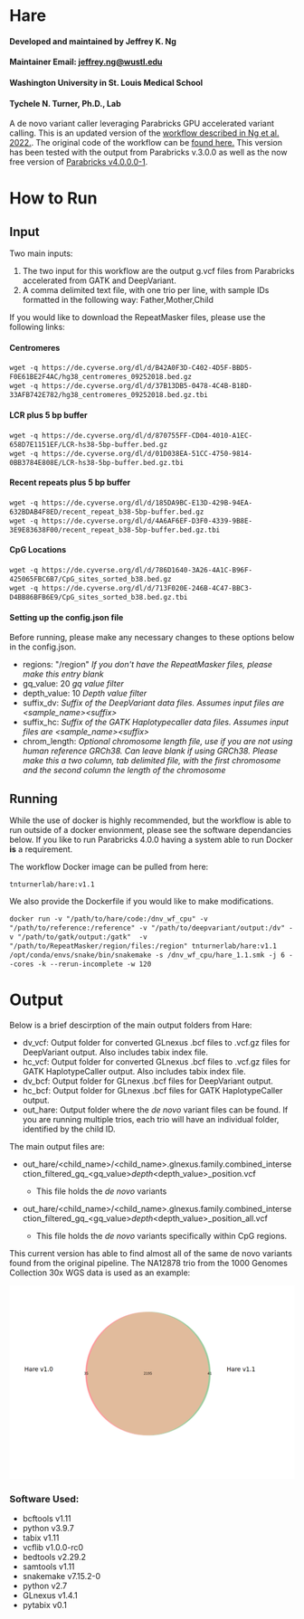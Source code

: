 # Hare
#### Developed and maintained by Jeffrey K. Ng
#### Maintainer Email:  jeffrey.ng@wustl.edu
#### Washington University in St. Louis Medical School
#### Tychele N. Turner, Ph.D., Lab


A de novo variant caller leveraging Parabricks GPU accelerated variant calling.  This is an updated version of the [workflow described in Ng et al. 2022.](https://doi.org/10.1002/humu.24455).  The original code of the workflow can be [found here.](https://github.com/TNTurnerLab/GPU_accelerated_de_novo_workflow)  This version has been tested with the output from Parabricks v.3.0.0 as well as the now free version of [Parabricks v4.0.0.0-1](https://docs.nvidia.com/clara/parabricks/4.0.0/index.html).

# How to Run
## Input

Two main inputs:
1) The two input for this workflow are the output g.vcf files from Parabricks accelerated from GATK and DeepVariant. 
2)  A comma delimited text file, with one trio per line, with sample IDs formatted in the following way:  Father,Mother,Child

If you would like to download the RepeatMasker files, please use the following links:
 
#### Centromeres
```
wget -q https://de.cyverse.org/dl/d/B42A0F3D-C402-4D5F-BBD5-F0E61BE2F4AC/hg38_centromeres_09252018.bed.gz
wget -q https://de.cyverse.org/dl/d/37B13DB5-0478-4C4B-B18D-33AFB742E782/hg38_centromeres_09252018.bed.gz.tbi
```
 
#### LCR plus 5 bp buffer
```
wget -q https://de.cyverse.org/dl/d/870755FF-CD04-4010-A1EC-658D7E1151EF/LCR-hs38-5bp-buffer.bed.gz
wget -q https://de.cyverse.org/dl/d/01D038EA-51CC-4750-9814-0BB3784E808E/LCR-hs38-5bp-buffer.bed.gz.tbi
```
 
#### Recent repeats plus 5 bp buffer
```
wget -q https://de.cyverse.org/dl/d/185DA9BC-E13D-429B-94EA-632BDAB4F8ED/recent_repeat_b38-5bp-buffer.bed.gz
wget -q https://de.cyverse.org/dl/d/4A6AF6EF-D3F0-4339-9B8E-3E9E83638F00/recent_repeat_b38-5bp-buffer.bed.gz.tbi
```
 
#### CpG Locations
```
wget -q https://de.cyverse.org/dl/d/786D1640-3A26-4A1C-B96F-425065FBC6B7/CpG_sites_sorted_b38.bed.gz
wget -q https://de.cyverse.org/dl/d/713F020E-246B-4C47-BBC3-D4BB86BFB6E9/CpG_sites_sorted_b38.bed.gz.tbi
```

#### Setting up the config.json file
Before running, please make any necessary changes to these options below in the config.json. 
 
* regions:  "/region" *If you don't have the RepeatMasker files, please make this entry blank*
* gq_value:  20 *gq value filter*
* depth_value: 10 *Depth value filter*
* suffix_dv:  *Suffix of the DeepVariant data files.  Assumes input files are \<sample\_name\>\<suffix\>* 
* suffix_hc:  *Suffix of the GATK Haplotypecaller data files.  Assumes input files are \<sample\_name\>\<suffix\>* 
* chrom_length:  *Optional chromosome length file, use if you are not using human reference GRCh38.  Can leave blank if using GRCh38.  Please make this a two column, tab delimited file, with the first chromosome and the second column the length of the chromosome*

## Running
 
While the use of docker is highly recommended, but the workflow is able to run outside of a docker envionment, please see the software dependancies below.  If you like to run Parabricks 4.0.0 having a system able to run Docker **is** a requirement.

The workflow Docker image can be pulled from here:
```
tnturnerlab/hare:v1.1
```
We also provide the Dockerfile if you would like to make modifications.  

```
docker run -v "/path/to/hare/code:/dnv_wf_cpu" -v "/path/to/reference:/reference" -v "/path/to/deepvariant/output:/dv" -v "/path/to/gatk/output:/gatk"  -v "/path/to/RepeatMasker/region/files:/region" tnturnerlab/hare:v1.1 /opt/conda/envs/snake/bin/snakemake -s /dnv_wf_cpu/hare_1.1.smk -j 6 --cores -k --rerun-incomplete -w 120 
```
 # Output
 Below is a brief descirption of the main output folders from Hare:
 * dv_vcf:  Output folder for converted GLnexus .bcf files to .vcf.gz files for DeepVariant output.  Also includes tabix index file.
 * hc_vcf:  Output folder for converted GLnexus .bcf files to .vcf.gz files for GATK HaplotypeCaller output.  Also includes tabix index file.
 * dv_bcf: Output folder for GLnexus .bcf files for DeepVariant output.
 * hc_bcf: Output folder for GLnexus .bcf files for GATK HaplotypeCaller output.
 * out_hare:  Output folder where the *de novo* variant files can be found.  If you are running multiple trios, each trio will have an individual folder, identified by the child ID.
 
The main output files are:

* out_hare/<child_name>/<child_name>.glnexus.family.combined_intersection_filtered_gq_<gq_value>_depth_<depth_value>_position.vcf
 
  * This file holds the *de novo* variants

* out_hare/<child_name>/<child_name>.glnexus.family.combined_intersection_filtered_gq_<gq_value>_depth_<depth_value>_position_all.vcf

  * This file holds the *de novo* variants specifically within CpG regions.
  
This current version has able to find almost all of the same de novo variants found from the original pipeline.  The NA12878 trio from the 1000 Genomes Collection 30x WGS data is used as an example:

![NA12878](https://github.com/TNTurnerLab/Hare/blob/main/docs/compare_old_pipeline_to_1.1.png)
 
 ### Software Used:
* bcftools v1.11 
* python v3.9.7
* tabix v1.11 
* vcflib v1.0.0-rc0 
* bedtools v2.29.2 
* samtools v1.11 
* snakemake v7.15.2-0
* python v2.7
* GLnexus v1.4.1
* pytabix v0.1

